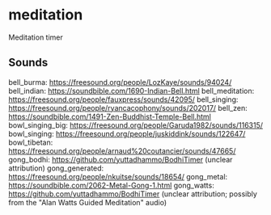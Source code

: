 # meditation

Meditation timer

## Sounds
bell_burma: https://freesound.org/people/LozKaye/sounds/94024/
bell_indian: https://soundbible.com/1690-Indian-Bell.html
bell_meditation: https://freesound.org/people/fauxpress/sounds/42095/
bell_singing: https://freesound.org/people/ryancacophony/sounds/202017/
bell_zen: https://soundbible.com/1491-Zen-Buddhist-Temple-Bell.html
bowl_singing_big: https://freesound.org/people/Garuda1982/sounds/116315/
bowl_singing: https://freesound.org/people/juskiddink/sounds/122647/
bowl_tibetan: https://freesound.org/people/arnaud%20coutancier/sounds/47665/
gong_bodhi: https://github.com/yuttadhammo/BodhiTimer (unclear attribution)
gong_generated: https://freesound.org/people/nkuitse/sounds/18654/
gong_metal: https://soundbible.com/2062-Metal-Gong-1.html
gong_watts: https://github.com/yuttadhammo/BodhiTimer (unclear attribution; possibly from the "Alan Watts Guided Meditation" audio)
